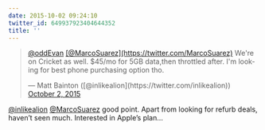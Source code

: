 ```yaml
---
date: 2015-10-02 09:24:10
twitter_id: 649937923404644352
title: ''
---
```


<blockquote class="twitter-tweet"><p lang="en" dir="ltr"><a href="https://twitter.com/oddEvan?ref_src=twsrc%5Etfw">@oddEvan</a> <a href="https://twitter.com/MarcoSuarez?ref_src=twsrc%5Etfw">[@MarcoSuarez](https://twitter.com/MarcoSuarez)</a> We&#39;re on Cricket as well. $45/mo  for 5GB data,then throttled after. I&#39;m looking for best phone purchasing option tho.</p>&mdash; Matt Bainton ([@inlikealion](https://twitter.com/inlikealion)) <a href="https://twitter.com/inlikealion/status/649937447749447680?ref_src=twsrc%5Etfw">October 2, 2015</a></blockquote>
<script async src="https://platform.twitter.com/widgets.js" charset="utf-8"></script>

[@inlikealion](https://twitter.com/inlikealion) [@MarcoSuarez](https://twitter.com/MarcoSuarez) good point. Apart from looking for refurb deals, haven’t seen much. Interested in Apple’s plan…
